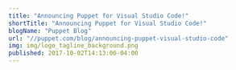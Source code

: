 ```yaml
---
title: "Announcing Puppet for Visual Studio Code!"
shortTitle: "Announcing Puppet for Visual Studio Code!"
blogName: "Puppet Blog"
url: "//puppet.com/blog/announcing-puppet-visual-studio-code"
img: img/logo_tagline_background.png
published: 2017-10-02T14:13:06-04:00
---
```

